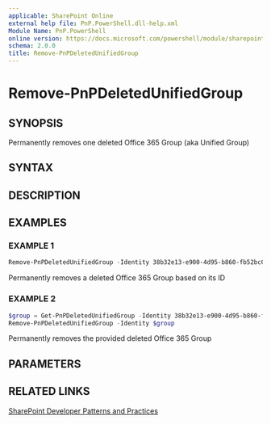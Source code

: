 ```yaml
---
applicable: SharePoint Online
external help file: PnP.PowerShell.dll-help.xml
Module Name: PnP.PowerShell
online version: https://docs.microsoft.com/powershell/module/sharepoint-pnp/remove-pnpdeletedunifiedgroup
schema: 2.0.0
title: Remove-PnPDeletedUnifiedGroup
---
```


# Remove-PnPDeletedUnifiedGroup

## SYNOPSIS
Permanently removes one deleted Office 365 Group (aka Unified Group)

## SYNTAX

## DESCRIPTION

## EXAMPLES

### EXAMPLE 1
```powershell
Remove-PnPDeletedUnifiedGroup -Identity 38b32e13-e900-4d95-b860-fb52bc07ca7f
```

Permanently removes a deleted Office 365 Group based on its ID

### EXAMPLE 2
```powershell
$group = Get-PnPDeletedUnifiedGroup -Identity 38b32e13-e900-4d95-b860-fb52bc07ca7f
Remove-PnPDeletedUnifiedGroup -Identity $group
```

Permanently removes the provided deleted Office 365 Group

## PARAMETERS

## RELATED LINKS

[SharePoint Developer Patterns and Practices](https://aka.ms/sppnp)